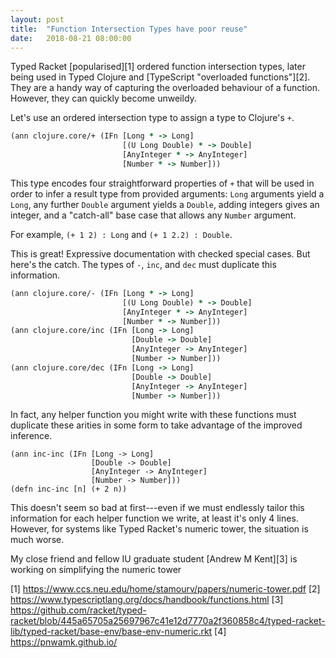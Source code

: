 ```yaml
---
layout: post
title:  "Function Intersection Types have poor reuse"
date:   2018-08-21 08:00:00
---
```


Typed Racket [popularised][1] ordered function intersection types,
later being used in Typed Clojure and [TypeScript "overloaded functions"][2].
They are a handy way of capturing the overloaded behaviour of a function.
However, they can quickly become unweildy.

Let's use an ordered intersection type to assign a type to Clojure's `+`.

```clojure
(ann clojure.core/+ (IFn [Long * -> Long]
                         [(U Long Double) * -> Double]
                         [AnyInteger * -> AnyInteger]
                         [Number * -> Number]))
```

This type encodes four straightforward properties of `+` that will
be used in order to infer a result type from provided arguments:
`Long` arguments yield a `Long`, 
any further `Double` argument yields a `Double`, 
adding integers gives an integer,
and a "catch-all" base case that allows any `Number` argument.

For example, `(+ 1 2) : Long` and `(+ 1 2.2) : Double`.

This is great! Expressive documentation with checked special cases.
But here's the catch. The types of `-`, `inc`,
and `dec` must duplicate this information.

```clojure
(ann clojure.core/- (IFn [Long * -> Long]
                         [(U Long Double) * -> Double]
                         [AnyInteger * -> AnyInteger]
                         [Number * -> Number]))
(ann clojure.core/inc (IFn [Long -> Long]
                           [Double -> Double]
                           [AnyInteger -> AnyInteger]
                           [Number -> Number]))
(ann clojure.core/dec (IFn [Long -> Long]
                           [Double -> Double]
                           [AnyInteger -> AnyInteger]
                           [Number -> Number]))
```

In fact, any helper function you might write with these functions
must duplicate these arities in some form to take advantage of the
improved inference.

```
(ann inc-inc (IFn [Long -> Long]
                  [Double -> Double]
                  [AnyInteger -> AnyInteger]
                  [Number -> Number]))
(defn inc-inc [n] (+ 2 n))
```

This doesn't seem so bad at first---even if we must endlessly tailor this
information for each helper function we write, at least it's only 4 lines.
However, for systems like Typed Racket's numeric tower, the situation is much
worse. 

My close friend and fellow IU graduate student [Andrew M Kent][3]
is working on simplifying the numeric tower


[1] https://www.ccs.neu.edu/home/stamourv/papers/numeric-tower.pdf
[2] https://www.typescriptlang.org/docs/handbook/functions.html
[3] https://github.com/racket/typed-racket/blob/445a65705a25697967c41e12d7770a2f360858c4/typed-racket-lib/typed-racket/base-env/base-env-numeric.rkt
[4] https://pnwamk.github.io/
